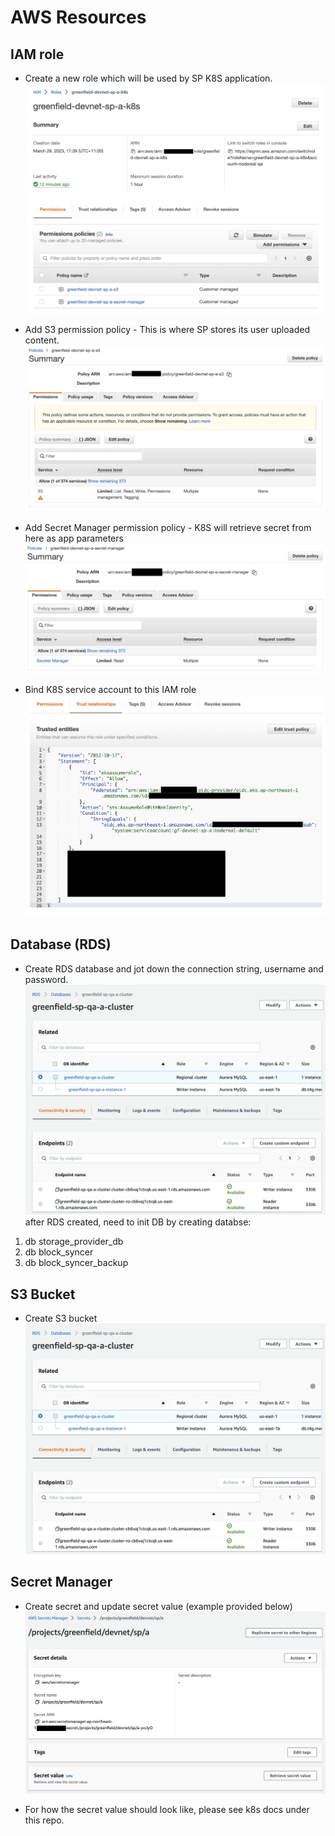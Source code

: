 AWS Resources
=============

IAM role
--------

* Create a new role which will be used by SP K8S application.
![1](imgs/iam-k8s-role.png "IAM Role")

* Add S3 permission policy - This is where SP stores its user uploaded content.
![2](imgs/iam-k8s-role-s3.png "IAM Role S3")

* Add Secret Manager permission policy - K8S will retrieve secret from here as app parameters
![3](imgs/iam-k8s-role-sm.png "IAM Role Secret Manager")

* Bind K8S service account to this IAM role
![4](imgs/iam-k8s-role-trust-relationship.png "IAM Role Trust Relationship")


Database (RDS)
--------------

* Create RDS database and jot down the connection string, username and password.
![5](imgs/rds.png)
after RDS created, need to init DB by creating databse:
1. db storage_provider_db
2. db block_syncer
3. db block_syncer_backup

S3 Bucket
---------

* Create S3 bucket
![6](imgs/rds.png)


Secret Manager
--------------

* Create secret and update secret value (example provided below)
![7](imgs/secret-manager.png)

* For how the secret value should look like, please see k8s docs under this repo.

